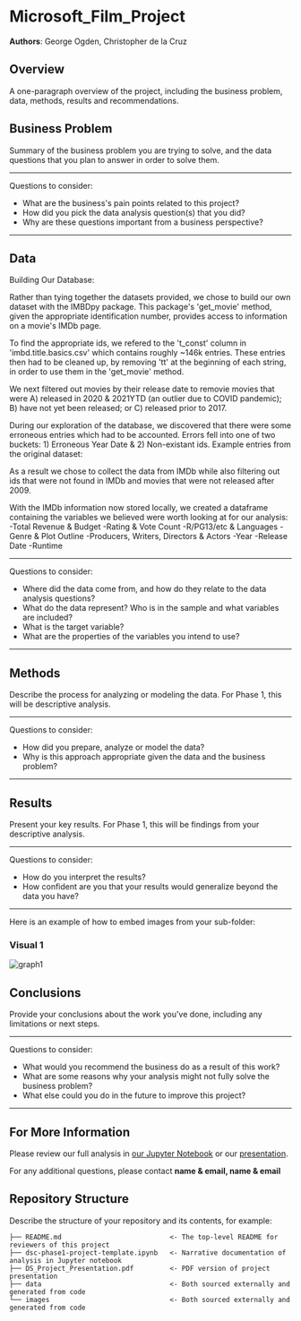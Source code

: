 # Microsoft_Film_Project

**Authors**: George Ogden, Christopher de la Cruz

## Overview

A one-paragraph overview of the project, including the business problem, data, methods, results and recommendations.

## Business Problem

Summary of the business problem you are trying to solve, and the data questions that you plan to answer in order to solve them.

***
Questions to consider:
* What are the business's pain points related to this project?
* How did you pick the data analysis question(s) that you did?
* Why are these questions important from a business perspective?
***

## Data

Building Our Database:

Rather than tying together the datasets provided, we chose to build our own dataset with the IMBDpy package. This package's 'get_movie' method, given the appropriate identification number, provides access to information on a movie's IMDb page.

To find the appropriate ids, we refered to the 't_const' column in 'imbd.title.basics.csv' which contains roughly ~146k entries. These entries then had to be cleaned up, by removing 'tt' at the beginning of each string, in order to use them in the 'get_movie' method.

We next filtered out movies by their release date to removie movies that were A) released in 2020 & 2021YTD (an outlier due to COVID pandemic); B) have not yet been released; or C) released prior to 2017.

During our exploration of the database, we discovered that there were some erroneous entries which had to be accounted. Errors fell into one of two buckets: 1) Erroneous Year Date & 2) Non-existant ids. Example entries from the original dataset:

As a result we chose to collect the data from IMDb while also filtering out ids that were not found in IMDb and movies that were not released after 2009.

With the IMDb information now stored locally, we created a dataframe containing the variables we believed were worth looking at for our analysis:
-Total Revenue & Budget
-Rating & Vote Count
-R/PG13/etc & Languages
-Genre & Plot Outline
-Producers, Writers, Directors & Actors
-Year
-Release Date
-Runtime

***
Questions to consider:
* Where did the data come from, and how do they relate to the data analysis questions?
* What do the data represent? Who is in the sample and what variables are included?
* What is the target variable?
* What are the properties of the variables you intend to use?
***

## Methods

Describe the process for analyzing or modeling the data. For Phase 1, this will be descriptive analysis.

***
Questions to consider:
* How did you prepare, analyze or model the data?
* Why is this approach appropriate given the data and the business problem?
***

## Results

Present your key results. For Phase 1, this will be findings from your descriptive analysis.

***
Questions to consider:
* How do you interpret the results?
* How confident are you that your results would generalize beyond the data you have?
***

Here is an example of how to embed images from your sub-folder:

### Visual 1
![graph1](./images/viz1.png)

## Conclusions

Provide your conclusions about the work you've done, including any limitations or next steps.

***
Questions to consider:
* What would you recommend the business do as a result of this work?
* What are some reasons why your analysis might not fully solve the business problem?
* What else could you do in the future to improve this project?
***

## For More Information

Please review our full analysis in [our Jupyter Notebook](./dsc-phase1-project-template.ipynb) or our [presentation](./DS_Project_Presentation.pdf).

For any additional questions, please contact **name & email, name & email**

## Repository Structure

Describe the structure of your repository and its contents, for example:

```
├── README.md                           <- The top-level README for reviewers of this project
├── dsc-phase1-project-template.ipynb   <- Narrative documentation of analysis in Jupyter notebook
├── DS_Project_Presentation.pdf         <- PDF version of project presentation
├── data                                <- Both sourced externally and generated from code
└── images                              <- Both sourced externally and generated from code
```
